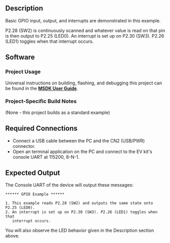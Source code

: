 ## Description

Basic GPIO input, output, and interrupts are demonstrated in this example.

P2.28 (SW2) is continuously scanned and whatever value is read on that pin is then output to P2.25 (LED0). An interrupt is set up on P2.30 (SW3). P2.26 (LED1) toggles when that interrupt occurs.


## Software

### Project Usage

Universal instructions on building, flashing, and debugging this project can be found in the **[MSDK User Guide](https://analog-devices-msdk.github.io/msdk/USERGUIDE/)**.

### Project-Specific Build Notes

(None - this project builds as a standard example)

## Required Connections

-   Connect a USB cable between the PC and the CN2 (USB/PWR) connector.
-   Open an terminal application on the PC and connect to the EV kit's console UART at 115200, 8-N-1.

## Expected Output

The Console UART of the device will output these messages:

```
****** GPIO Example ******

1. This example reads P2.28 (SW2) and outputs the same state onto P2.25 (LED0).
2. An interrupt is set up on P2.30 (SW3). P2.26 (LED1) toggles when that
   interrupt occurs.
```

You will also observe the LED behavior given in the Description section above.